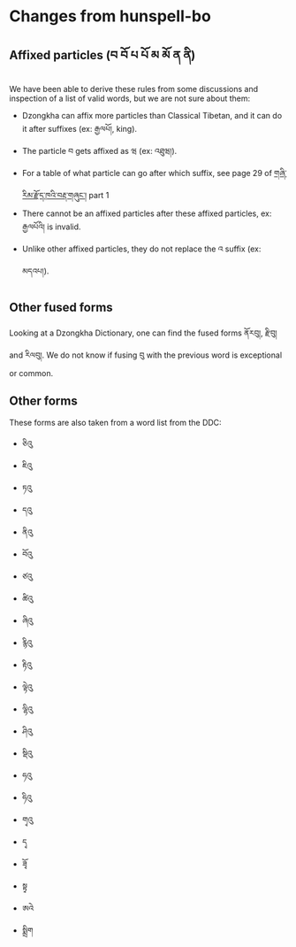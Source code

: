 # Changes from hunspell-bo

## Affixed particles (བ བོ པ པོ མ མོ ན ནི)

We have been able to derive these rules from some discussions and inspection of a list of valid words, but we are not sure about them:

 * Dzongkha can affix more particles than Classical Tibetan, and it can do it after suffixes (ex: རྒྱལཔོ།, king).
 * The particle བ gets affixed as ཝ (ex: འཐུཝ།).
 * For a table of what particle can go after which suffix, see page 29 of [གཞི་རིམ་རྫོད་ཁའི་བརྡ་གཞུང་།](http://www.dzongkha.gov.bt/publications/PDF-publications/Dzongkha_Dazhung_part1.pdf) part 1
 * There cannot be an affixed particles after these affixed particles, ex: རྒྱལཔོའི། is invalid.
 * Unlike other affixed particles, they do not replace the འ suffix (ex: མདའཔ།).

## Other fused forms

Looking at a Dzongkha Dictionary, one can find the fused forms ནོརབུ།, རྫིབུ། and རིལབུ།. We do not know if fusing བུ with the previous word is exceptional or common.

## Other forms

These forms are also taken from a word list from the DDC:

 * ཅིའུ
 * ཇིའུ
 * ཏའུ
 * དའུ
 * ནིའུ
 * བོའུ
 * ཙའུ
 * ཚིའུ
 * ཞིའུ
 * རྙིའུ
 * རྟིའུ
 * ལྟེའུ
 * ལྷིའུ
 * ཤིའུ
 * སྡིའུ
 * ཧའུ
 * ཧིའུ
 * གྭའུ
 * དྭ
 * ཟྭོ
 * སྟྭ
 * ཨའེ
 * སྨྲིག
